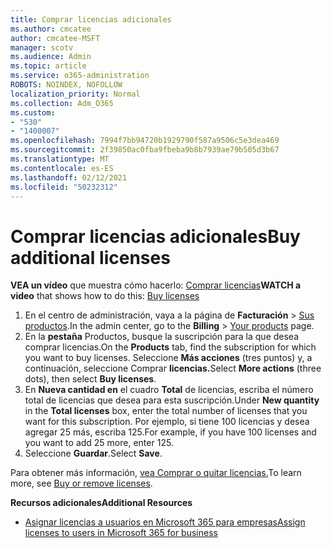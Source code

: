 ```yaml
---
title: Comprar licencias adicionales
ms.author: cmcatee
author: cmcatee-MSFT
manager: scotv
ms.audience: Admin
ms.topic: article
ms.service: o365-administration
ROBOTS: NOINDEX, NOFOLLOW
localization_priority: Normal
ms.collection: Adm_O365
ms.custom:
- "530"
- "1400007"
ms.openlocfilehash: 7994f7bb94720b1929790f587a9506c5e3dea469
ms.sourcegitcommit: 2f39850ac0fba9fbeba9b8b7939ae79b505d3b67
ms.translationtype: MT
ms.contentlocale: es-ES
ms.lasthandoff: 02/12/2021
ms.locfileid: "50232312"
---
```

# <a name="buy-additional-licenses"></a><span data-ttu-id="aeac0-102">Comprar licencias adicionales</span><span class="sxs-lookup"><span data-stu-id="aeac0-102">Buy additional licenses</span></span>

<span data-ttu-id="aeac0-103">**VEA un vídeo** que muestra cómo hacerlo: [Comprar licencias](https://go.microsoft.com/fwlink/p/?linkid=2154857)</span><span class="sxs-lookup"><span data-stu-id="aeac0-103">**WATCH a video** that shows how to do this: [Buy licenses](https://go.microsoft.com/fwlink/p/?linkid=2154857)</span></span>

1. <span data-ttu-id="aeac0-104">En el centro de administración, vaya a la página de **Facturación** > [Sus productos](https://go.microsoft.com/fwlink/p/?linkid=842054).</span><span class="sxs-lookup"><span data-stu-id="aeac0-104">In the admin center, go to the **Billing** > [Your products](https://go.microsoft.com/fwlink/p/?linkid=842054) page.</span></span>
2. <span data-ttu-id="aeac0-105">En la **pestaña** Productos, busque la suscripción para la que desea comprar licencias.</span><span class="sxs-lookup"><span data-stu-id="aeac0-105">On the **Products** tab, find the subscription for which you want to buy licenses.</span></span> <span data-ttu-id="aeac0-106">Seleccione **Más acciones** (tres puntos) y, a continuación, seleccione Comprar **licencias.**</span><span class="sxs-lookup"><span data-stu-id="aeac0-106">Select **More actions** (three dots), then select **Buy licenses**.</span></span>
3. <span data-ttu-id="aeac0-107">En **Nueva cantidad en** el cuadro **Total** de licencias, escriba el número total de licencias que desea para esta suscripción.</span><span class="sxs-lookup"><span data-stu-id="aeac0-107">Under **New quantity** in the **Total licenses** box, enter the total number of licenses that you want for this subscription.</span></span> <span data-ttu-id="aeac0-108">Por ejemplo, si tiene 100 licencias y desea agregar 25 más, escriba 125.</span><span class="sxs-lookup"><span data-stu-id="aeac0-108">For example, if you have 100 licenses and you want to add 25 more, enter 125.</span></span>
4. <span data-ttu-id="aeac0-109">Seleccione **Guardar**.</span><span class="sxs-lookup"><span data-stu-id="aeac0-109">Select **Save**.</span></span>

<span data-ttu-id="aeac0-110">Para obtener más información, [vea Comprar o quitar licencias.](https://docs.microsoft.com/microsoft-365/commerce/licenses/buy-licenses)</span><span class="sxs-lookup"><span data-stu-id="aeac0-110">To learn more, see [Buy or remove licenses](https://docs.microsoft.com/microsoft-365/commerce/licenses/buy-licenses).</span></span>

<span data-ttu-id="aeac0-111">**Recursos adicionales**</span><span class="sxs-lookup"><span data-stu-id="aeac0-111">**Additional Resources**</span></span>

- [<span data-ttu-id="aeac0-112">Asignar licencias a usuarios en Microsoft 365 para empresas</span><span class="sxs-lookup"><span data-stu-id="aeac0-112">Assign licenses to users in Microsoft 365 for business</span></span>](https://docs.microsoft.com/microsoft-365/admin/manage/assign-licenses-to-users)